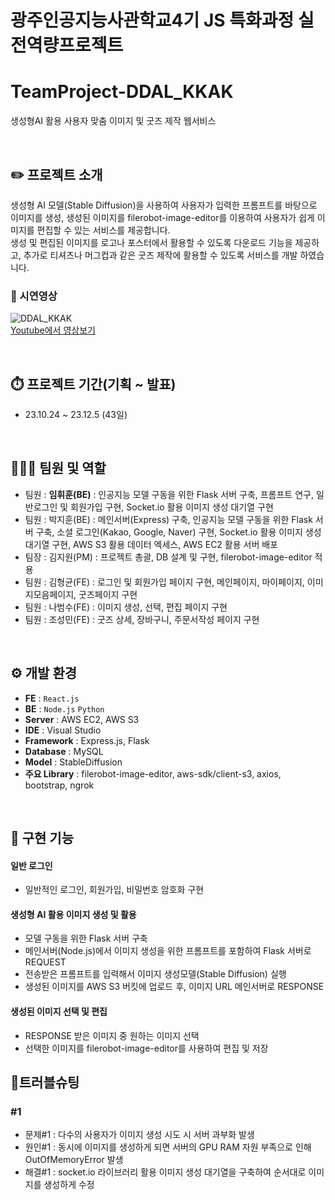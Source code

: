 # 광주인공지능사관학교4기 JS 특화과정 실전역량프로젝트
# TeamProject-DDAL_KKAK
생성형AI 활용 사용자 맞춤 이미지 및 굿즈 제작 웹서비스

<br/>

## ✏️ 프로젝트 소개
생성형 AI 모델(Stable Diffusion)을 사용하여 사용자가 입력한 프롬프트를 바탕으로 이미지를 생성,
생성된 이미지를 filerobot-image-editor를 이용하여 사용자가 쉽게 이미지를 편집할 수 있는 서비스를 제공합니다.<br/>
생성 및 편집된 이미지를 로고나 포스터에서 활용할 수 있도록 다운로드 기능을 제공하고, 추가로 티셔츠나 머그컵과 같은
굿즈 제작에 활용할 수 있도록 서비스를 개발 하였습니다.
### 🎥 시연영상
![DDAL_KKAK](https://github.com/asdfgl98/Project-DDAL_KKAK/assets/83624652/814e4fa9-2e5d-4315-96e1-bd58f05492ce) <br/>
<a href="https://youtu.be/6ONXuRI7-vY">Youtube에서 영상보기</a>

<br/>

## ⏱️ 프로젝트 기간(기획 ~ 발표)
* 23.10.24 ~ 23.12.5 (43일)

<br/>

## 🧑‍🤝‍🧑 팀원 및 역할
* 팀원 : **임휘훈(BE)** : 인공지능 모델 구동을 위한 Flask 서버 구축, 프롬프트 연구, 일반로그인 및 회원가입 구현, Socket.io 활용 이미지 생성 대기열 구현
* 팀원 : 박지훈(BE) : 메인서버(Express) 구축, 인공지능 모델 구동을 위한 Flask 서버 구축, 소셜 로그인(Kakao, Google, Naver) 구현, Socket.io 활용 이미지 생성 대기열 구현, AWS S3 활용 데이터 엑세스, AWS EC2 활용 서버 배포
* 팀장 : 김지원(PM) : 프로젝트 총괄, DB 설계 및 구현, filerobot-image-editor 적용
* 팀원 : 김형균(FE) : 로그인 및 회원가입 페이지 구현, 메인페이지, 마이페이지, 이미지모음페이지, 굿즈페이지 구현
* 팀원 : 나범수(FE) : 이미지 생성, 선택, 편집 페이지 구현
* 팀원 : 조성민(FE) : 굿즈 상세, 장바구니, 주문서작성 페이지 구현

<br/>

## ⚙️ 개발 환경
- **FE** : `React.js`
- **BE** : `Node.js` `Python`
- **Server** : AWS EC2, AWS S3
- **IDE** : Visual Studio
- **Framework** : Express.js, Flask
- **Database** : MySQL
- **Model** : StableDiffusion
- **주요 Library** : filerobot-image-editor, aws-sdk/client-s3, axios, bootstrap, ngrok

<br/>

## 📌 구현 기능

#### 일반 로그인
- 일반적인 로그인, 회원가입, 비밀번호 암호화 구현

#### 생성형 AI 활용 이미지 생성 및 활용
- 모델 구동을 위한 Flask 서버 구축
- 메인서버(Node.js)에서 이미지 생성을 위한 프롬프트를 포함하여 Flask 서버로 REQUEST
- 전송받은 프롬프트를 입력해서 이미지 생성모델(Stable Diffusion) 실행
- 생성된 이미지를 AWS S3 버킷에 업로드 후, 이미지 URL 메인서버로 RESPONSE

#### 생성된 이미지 선택 및 편집
- RESPONSE 받은 이미지 중 원하는 이미지 선택
- 선택한 이미지를 filerobot-image-editor를 사용하여 편집 및 저장



## 🚫트러블슈팅
### #1 
- 문제#1 : 다수의 사용자가 이미지 생성 시도 시 서버 과부화 발생
- 원인#1 : 동시에 이미지를 생성하게 되면 서버의 GPU RAM 자원 부족으로 인해 OutOfMemoryError 발생
- 해결#1 : socket.io 라이브러리 활용 이미지 생성 대기열을 구축하여 순서대로 이미지를 생성하게 수정
